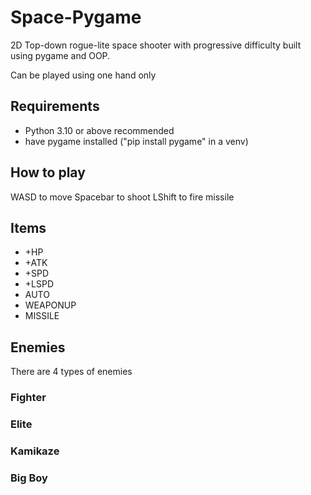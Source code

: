 # Space-Pygame
2D Top-down rogue-lite space shooter with progressive difficulty built using pygame and OOP.

Can be played using one hand only

## Requirements
* Python 3.10 or above recommended
* have pygame installed ("pip install pygame" in a venv)

## How to play
WASD to move
Spacebar to shoot
LShift to fire missile

## Items
* +HP
* +ATK
* +SPD
* +LSPD
* AUTO
* WEAPONUP
* MISSILE
  
## Enemies
There are 4 types of enemies
### Fighter

### Elite

### Kamikaze

### Big Boy
